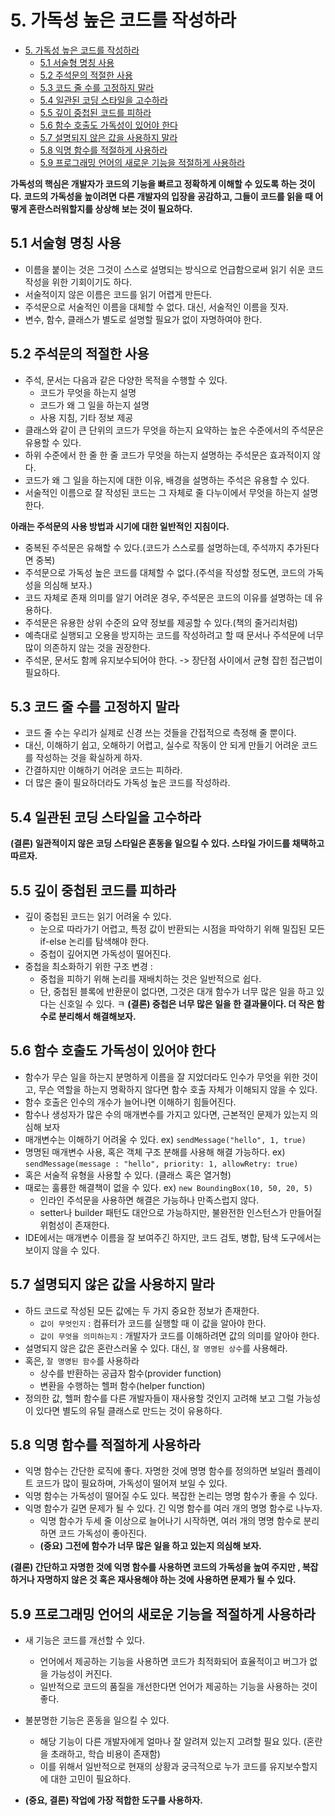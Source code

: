 # 5. 가독성 높은 코드를 작성하라

<!-- TOC -->

* [5. 가독성 높은 코드를 작성하라](#5-가독성-높은-코드를-작성하라)
    * [5.1 서술형 명칭 사용](#51-서술형-명칭-사용)
    * [5.2 주석문의 적절한 사용](#52-주석문의-적절한-사용)
    * [5.3 코드 줄 수를 고정하지 말라](#53-코드-줄-수를-고정하지-말라)
    * [5.4 일관된 코딩 스타일을 고수하라](#54-일관된-코딩-스타일을-고수하라)
    * [5.5 깊이 중첩된 코드를 피하라](#55-깊이-중첩된-코드를-피하라)
    * [5.6 함수 호출도 가독성이 있어야 한다](#56-함수-호출도-가독성이-있어야-한다)
    * [5.7 설명되지 않은 값을 사용하지 말라](#57-설명되지-않은-값을-사용하지-말라)
    * [5.8 익명 함수를 적절하게 사용하라](#58-익명-함수를-적절하게-사용하라)
    * [5.9 프로그래밍 언어의 새로운 기능을 적절하게 사용하라](#59-프로그래밍-언어의-새로운-기능을-적절하게-사용하라)

<!-- TOC -->

**가독성의 핵심은 개발자가 코드의 기능을 빠르고 정확하게 이해할 수 있도록 하는 것이다.**
**코드의 가독성을 높이려면 다른 개발자의 입장을 공감하고, 그들이 코드를 읽을 때 어떻게 혼란스러워할지를 상상해 보는 것이 필요하다.**

## 5.1 서술형 명칭 사용

- 이름을 붙이는 것은 그것이 스스로 설명되는 방식으로 언급함으로써 읽기 쉬운 코드 작성을 위한 기회이기도 하다.
- 서술적이지 않은 이름은 코드를 읽기 어렵게 만든다.
- 주석문으로 서술적인 이름을 대체할 수 없다. 대신, 서술적인 이름을 짓자.
- 변수, 함수, 클래스가 별도로 설명할 필요가 없이 자명하여야 한다.

## 5.2 주석문의 적절한 사용

- 주석, 문서는 다음과 같은 다양한 목적을 수행할 수 있다.
    - 코드가 무엇을 하는지 설명
    - 코드가 왜 그 일을 하는지 설명
    - 사용 지침, 기타 정보 제공
- 클래스와 같이 큰 단위의 코드가 무엇을 하는지 요약하는 높은 수준에서의 주석문은 유용할 수 있다.
- 하위 수준에서 한 줄 한 줄 코드가 무엇을 하는지 설명하는 주석문은 효과적이지 않다.
- 코드가 왜 그 일을 하는지에 대한 이유, 배경을 설명하는 주석은 유용할 수 있다.
- 서술적인 이름으로 잘 작성된 코드는 그 자체로 줄 다누이에서 무엇을 하는지 설명한다.

**아래는 주석문의 사용 방법과 시기에 대한 일반적인 지침이다.**

- 중복된 주석문은 유해할 수 있다.(코드가 스스로를 설명하는데, 주석까지 추가된다면 중복)
- 주석문으로 가독성 높은 코드를 대체할 수 없다.(주석을 작성할 정도면, 코드의 가독성을 의심해 보자.)
- 코드 자체로 존재 의미를 알기 어려운 경우, 주석문은 코드의 이유를 설명하는 데 유용하다.
- 주석문은 유용한 상위 수준의 요약 정보를 제공할 수 있다.(책의 줄거리처럼)
- 예측대로 실행되고 오용을 방지하는 코드를 작성하려고 할 때 문서나 주석문에 너무 많이 의존하지 않는 것을 권장한다.
- 주석문, 문서도 함께 유지보수되어야 한다. -> 장단점 사이에서 균형 잡힌 접근법이 필요하다.

## 5.3 코드 줄 수를 고정하지 말라

- 코드 줄 수는 우리가 실제로 신경 쓰는 것들을 간접적으로 측정해 줄 뿐이다.
- 대신, 이해하기 쉽고, 오해하기 어렵고, 실수로 작동이 안 되게 만들기 어려운 코드를 작성하는 것을 확실하게 하자.
- 간결하지만 이해하기 어려운 코드는 피하라.
- 더 많은 줄이 필요하더라도 가독성 높은 코드를 작성하라.

## 5.4 일관된 코딩 스타일을 고수하라

**(결론) 일관적이지 않은 코딩 스타일은 혼동을 일으킬 수 있다. 스타일 가이드를 채택하고 따르자.**

## 5.5 깊이 중첩된 코드를 피하라

- 깊이 중첩된 코드는 읽기 어려울 수 있다.
    - 눈으로 따라가기 어렵고, 특정 값이 반환되는 시점을 파악하기 위해 밀집된 모든 if-else 논리를 탐색해야 한다.
    - 중첩이 깊어지면 가독성이 떨어진다.
- 중첩을 최소화하기 위한 구조 변경 :
    - 중첩을 피하기 위해 논리를 재배치하는 것은 일반적으로 쉽다.
    - 단, 중첩된 블록에 반환문이 없다면, 그것은 대개 함수가 너무 많은 일을 하고 있다는 신호일 수 있다.
      ㅋ
      **(결론) 중첩은 너무 많은 일을 한 결과물이다. 더 작은 함수로 분리해서 해결해보자.**

## 5.6 함수 호출도 가독성이 있어야 한다

- 함수가 무슨 일을 하는지 분명하게 이름을 잘 지었더라도 인수가 무엇을 위한 것이고, 무슨 역할을 하는지 명확하지 않다면 함수 호출 자체가 이해되지 않을 수 있다.
- 함수 호출은 인수의 개수가 늘어나면 이해하기 힘들어진다.
- 함수나 생성자가 많은 수의 매개변수를 가지고 있다면, 근본적인 문제가 있는지 의심해 보자
- 매개변수는 이해하기 어려울 수 있다. ex) `sendMessage("hello", 1, true)`
- 명명된 매개변수 사용, 혹은 객체 구조 분해를 사용해 해결 가능하다. ex) `sendMessage(message : "hello", priority: 1, allowRetry: true)`
- 혹은 서술적 유형을 사용할 수 있다. (클래스 혹은 열거형)
- 때로는 훌륭한 해결책이 없을 수 있다. ex) `new BoundingBox(10, 50, 20, 5)`
    - 인라인 주석문을 사용하면 해결은 가능하나 만족스럽지 않다.
    - setter나 builder 패턴도 대안으로 가능하지만, 불완전한 인스턴스가 만들어질 위험성이 존재한다.
- IDE에서는 매개변수 이름을 잘 보여주긴 하지만, 코드 검토, 병합, 탐색 도구에서는 보이지 않을 수 있다.

## 5.7 설명되지 않은 값을 사용하지 말라

- 하드 코드로 작성된 모든 값에는 두 가지 중요한 정보가 존재한다.
    - `값이 무엇인지` : 컴퓨터가 코드를 실행할 때 이 값을 알아야 한다.
    - `값이 무엇을 의미하는지` : 개발자가 코드를 이해하려면 값의 의미를 알아야 한다.
- 설명되지 않은 값은 혼란스러울 수 있다. 대신, `잘 명명된 상수`를 사용해라.
- 혹은, `잘 명명된 함수`를 사용하라
    - 상수를 반환하는 공급자 함수(provider function)
    - 변환을 수행하는 헬퍼 함수(helper function)
- 정의한 값, 헬퍼 함수를 다른 개발자들이 재사용할 것인지 고려해 보고 그럴 가능성이 있다면 별도의 유틸 클래스로 만드는 것이 유용하다.

## 5.8 익명 함수를 적절하게 사용하라

- 익명 함수는 간단한 로직에 좋다. 자명한 것에 명명 함수를 정의하면 보일러 플레이트 코드가 많이 필요하며, 가독성이 떨어져 보일 수 있다.
- 익명 함수는 가독성이 떨어질 수도 있다. 복잡한 논리는 명명 함수가 좋을 수 있다.
- 익명 함수가 길면 문제가 될 수 있다. 긴 익명 함수를 여러 개의 명명 함수로 나누자.
    - 익명 함수가 두세 줄 이상으로 늘어나기 시작하면, 여러 개의 명명 함수로 분리하면 코드 가독성이 좋아진다.
    - **(중요) 그전에 함수가 너무 많은 일을 하고 있는지 의심해 보자.**

**(결론) 간단하고 자명한 것에 익명 함수를 사용하면 코드의 가독성을 높여 주지만 , 복잡하거나 자명하지 않은 것 혹은 재사용해야 하는 것에 사용하면 문제가 될 수 있다.**

## 5.9 프로그래밍 언어의 새로운 기능을 적절하게 사용하라

- 새 기능은 코드를 개선할 수 있다.
    - 언어에서 제공하는 기능을 사용하면 코드가 최적화되어 효율적이고 버그가 없을 가능성이 커진다.
    - 일반적으로 코드의 품질을 개선한다면 언어가 제공하는 기능을 사용하는 것이 좋다.
- 불분명한 기능은 혼동을 일으킬 수 있다.
    - 해당 기능이 다른 개발자에게 얼마나 잘 알려져 있는지 고려할 필요 있다. (혼란을 초래하고, 학습 비용이 존재함)
    - 이를 위해서 일반적으로 현재의 상황과 궁극적으로 누가 코드를 유지보수할지에 대한 고민이 필요하다.

- **(중요, 결론) 작업에 가장 적합한 도구를 사용하자.**
